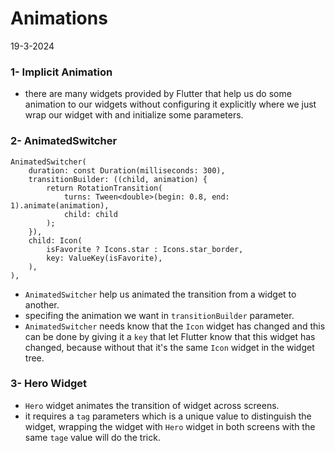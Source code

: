 # Animations
19-3-2024

### 1- Implicit Animation
* there are many widgets provided by Flutter that help us do some animation to our widgets without configuring it explicitly where we just wrap our widget with and initialize some parameters.

### 2- AnimatedSwitcher
```
AnimatedSwitcher(
    duration: const Duration(milliseconds: 300),
    transitionBuilder: ((child, animation) {
        return RotationTransition(
            turns: Tween<double>(begin: 0.8, end: 1).animate(animation),
            child: child
        );
    }),
    child: Icon(
        isFavorite ? Icons.star : Icons.star_border,
        key: ValueKey(isFavorite),
    ),
),
```
* `AnimatedSwitcher` help us animated the transition from a widget to another.
* specifing the animation we want in `transitionBuilder` parameter.
* `AnimatedSwitcher` needs know that the `Icon` widget has changed and this can be done by giving it a `key` that let Flutter know that this widget has changed, because without that it's the same `Icon` widget in the widget tree.

### 3- Hero Widget
* `Hero` widget animates the transition of widget across screens.
* it requires a `tag` parameters which is a unique value to distinguish the widget, wrapping the widget with `Hero` widget in both screens with the same `tage` value will do the trick. 
